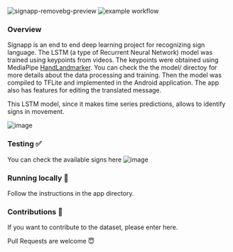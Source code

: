 ![signapp-removebg-preview](https://github.com/user-attachments/assets/7e5124c0-ca07-418f-8b64-75ee55402aed)
![example workflow](https://github.com/github/docs/actions/workflows/main.yml/badge.svg)


### Overview 

Signapp is an end to end deep learning project for recognizing sign language. The LSTM (a type of Recurrent Neural Network) model was trained using keypoints from videos. The keypoints were obtained using MediaPipe [HandLandmarker](https://ai.google.dev/edge/mediapipe/solutions/vision/hand_landmarker). You can check the the model/ directoy for more details about the data processing and training. Then the model was compiled to TFLite and implemented in the Android application. The app also has features for editing the translated message.

This LSTM model, since it makes time series predictions, allows to identify signs in movement.

![image](https://github.com/user-attachments/assets/fa638b72-5900-4091-ac6c-a71aa63298b1)


### Testing ✅
You can check the available signs here
![image](https://github.com/user-attachments/assets/0ecee287-c102-4a3e-967f-d3e7677861f6)

### Running locally 🚀

Follow the instructions in the app directory. 

### Contributions 🙌

If you want to contribute to the dataset, please enter here.

Pull Requests are welcome 😇
